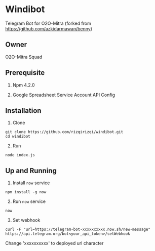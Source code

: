 # Windibot
Telegram Bot for O2O-Mitra
(forked from https://github.com/azkidarmawan/benny)

## Owner
O2O-Mitra Squad

## Prerequisite
1. Npm 4.2.0

2. Google Spreadsheet Service Account API Config

## Installation
1. Clone
  ```
  git clone https://github.com/rizqirizqi/windibot.git
  cd windibot
  ```
2. Run
  ```
  node index.js
  ```

## Up and Running
1. Install `now` service
  ```
  npm install -g now
  ```
2. Run `now` service
  ```
  now
  ```
3. Set webhook
  ```
  curl -F "url=https://telegram-bot-xxxxxxxxxx.now.sh/new-message" https://api.telegram.org/bot<your_api_token>/setWebhook
  ```
  Change 'xxxxxxxxxx' to deployed url character
